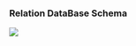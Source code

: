 ### Relation DataBase Schema
![]([https://github.com/OP-NC-EduCentre/yanovskyy/blob/tasks-of-laboratory-work-2/1.2-RelationDBSchema/YANOVSKIY_REL_.png](https://github.com/OP-NC-EduCentre/yanovskyy/blob/lab-3/1.2-RelationDBSchema/YANOVSKIY_REL_.png))

